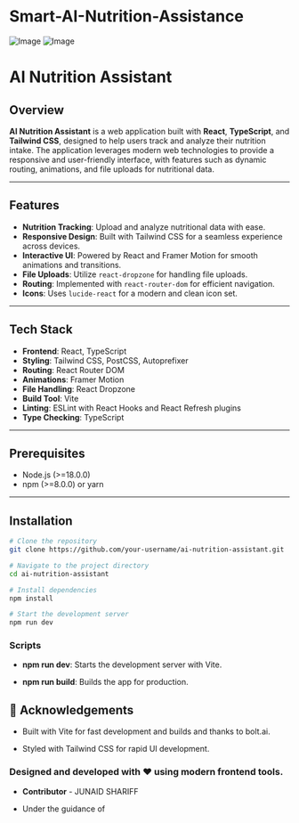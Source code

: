 # Smart-AI-Nutrition-Assistance

![Image](https://github.com/user-attachments/assets/8fe9f18f-8dbe-4e34-b8b5-6434d67603c4)
![Image](https://github.com/user-attachments/assets/e0bf1ae2-b20c-4796-ad08-a1c0fbef60f9)
# AI Nutrition Assistant

## Overview

**AI Nutrition Assistant** is a web application built with **React**, **TypeScript**, and **Tailwind CSS**, designed to help users track and analyze their nutrition intake. The application leverages modern web technologies to provide a responsive and user-friendly interface, with features such as dynamic routing, animations, and file uploads for nutritional data.

---

## Features

- **Nutrition Tracking**: Upload and analyze nutritional data with ease.
- **Responsive Design**: Built with Tailwind CSS for a seamless experience across devices.
- **Interactive UI**: Powered by React and Framer Motion for smooth animations and transitions.
- **File Uploads**: Utilize `react-dropzone` for handling file uploads.
- **Routing**: Implemented with `react-router-dom` for efficient navigation.
- **Icons**: Uses `lucide-react` for a modern and clean icon set.

---

## Tech Stack

- **Frontend**: React, TypeScript
- **Styling**: Tailwind CSS, PostCSS, Autoprefixer
- **Routing**: React Router DOM
- **Animations**: Framer Motion
- **File Handling**: React Dropzone
- **Build Tool**: Vite
- **Linting**: ESLint with React Hooks and React Refresh plugins
- **Type Checking**: TypeScript

---

## Prerequisites

- Node.js (>=18.0.0)
- npm (>=8.0.0) or yarn

---

## Installation

```bash
# Clone the repository
git clone https://github.com/your-username/ai-nutrition-assistant.git

# Navigate to the project directory
cd ai-nutrition-assistant

# Install dependencies
npm install

# Start the development server
npm run dev
```
### Scripts
- **npm run dev**: Starts the development server with Vite.

- **npm run build**: Builds the app for production.

 ## 🙏 Acknowledgements
- Built with Vite for fast development and builds and thanks to bolt.ai.

- Styled with Tailwind CSS for rapid UI development.


### Designed and developed with ❤️ using modern frontend tools.

- **Contributor** - JUNAID SHARIFF

- Under the guidance of 
